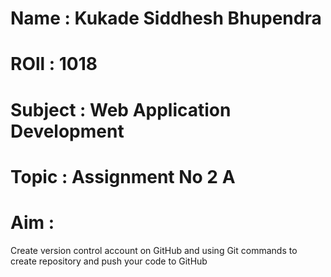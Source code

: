 # Name : Kukade Siddhesh Bhupendra

# ROll : 1018

# Subject : Web Application Development

# Topic : Assignment No 2 A

# Aim :

Create version control account on GitHub and using Git commands to create repository and push
your code to GitHub
